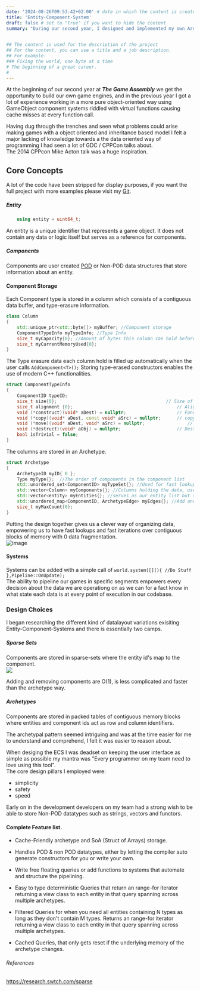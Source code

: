 ```yaml
---
date: '2024-08-26T09:53:42+02:00' # date in which the content is created - defaults to "today"
title: 'Entity-Component-System'
draft: false # set to "true" if you want to hide the content 
summary: "During our second year, I designed and implemented my own Archetype-based ECS in my own game engine."
    

## The content is used for the description of the project
## For the content, you can use a title and a job description.
## For example:
### Fixing the world, one byte at a time
# The beginning of a great career. 
# 
---
```


At the beginning of our second year at ***The Game Assembly*** we get the opportunity to build our own game engines, and in the previous year I got a lot of experience working in a more pure object-oriented way using GameObject component systems riddled with virtual functions causing cache misses at every function call. 

Having dug through the trenches and seen what problems could arise making games with a object oriented and inheritance based model I felt a major lacking of knowledge towards a the data oriented way of programming I had seen a lot of GDC / CPPCon talks about.  
The 2014 CPPcon Mike Acton talk was a huge inspiration.

## Core Concepts
A lot of the code have been stripped for display purposes, if you want the full project with more examples please visit my  [Git](https://github.com/WilliamArnberg/World).

##### Entity
```cpp
    using entity = uint64_t;
```
An entity is a unique identifier that represents a game object. It does not contain any data or logic itself but serves as a reference for components.

##### Components
Components are user created [POD](https://learn.microsoft.com/en-us/cpp/cpp/trivial-standard-layout-and-pod-types?view=msvc-170#pod-types) or Non-POD data structures that store information about an entity. 

#### Component Storage

Each Component type is stored in a column which consists of a contiguous data buffer, and type-erasure information.

```cpp
class Column 
{
    std::unique_ptr<std::byte[]> myBuffer; //Component storage
	ComponentTypeInfo myTypeInfo; //Type Info
	size_t myCapacity{0}; //Amount of bytes this column can hold before needing to grow
	size_t myCurrentMemoryUsed{0}; 
}
```
The Type erasure data each column hold is filled up automatically when the user calls `AddComponent<T>();` 
Storing type-erased constructors enables the use of modern C++ functionalities.
```cpp
struct ComponentTypeInfo
{
    ComponentID typeID;
	size_t size{0};											// Size of the component type in bytes
	size_t alignment {0};										// Alignment requirement of the type
	void (*construct)(void* aDest) = nullptr;					// Function pointer for default construction
	void (*copy)(void* aDest, const void* aSrc) = nullptr;		// copy constructor
	void (*move)(void* aDest, void* aSrc) = nullptr;				// Move constructor
	void (*destruct)(void* aObj) = nullptr;						// Destructor
	bool isTrivial = false;
}
```

The columns are stored in an Archetype.

```cpp
struct Archetype 
{
    ArchetypeID myID{ 0 };
    Type myType{};	//The order of components in the component list
    std::unordered_set<ComponentID> myTypeSet{}; //Used for fast lookup into the archetype if it contains a specific type
    std::vector<Column> myComponents{}; //Columns holding the data, use the entity row to access the specific component
    std::vector<entity> myEntities{}; //serves as our entity list but the order of entities are also the rows in the component columns
    std::unordered_map<ComponentID, ArchetypeEdge> myEdges{}; //Add and remove Edges.
    size_t myMaxCount{0};
}
```


Putting the design together gives us a clever way of organizing data, empowering us to have fast lookups and fast iterations over contiguous blocks of memory with 0 data fragmentation.  
![image](images/ecs/ECS_Layouts.png)



#### Systems



Systems can be added with a simple call of `world.system([](){ //Do Stuff },Pipeline::OnUpdate);`   
The ability to pipeline our games in specific segments empowers every decision about the data we are operationg on as we can for a fact know in what state each data is at every point of execution in our codebase.





### Design Choices
    
I began researching the different kind of datalayout variations exisiting Entity-Component-Systems and there is essentially two camps.
##### Sparse Sets
 Components are stored in sparse-sets where the entity id's map to the component.  
![](images/ecs/sparse.png)  
    
Adding and removing components are O(1), is less complicated and faster than the archetype way.
    
##### Archetypes 
Components are stored in packed tables of contiguous memory blocks where entities and component ids act as row and column identifiers.
    
The archetypal pattern seemed intriguing and was at the time easier for me to understand and comprehend, I felt it was easier to reason about.
    
When desiging the ECS I was deadset on keeping the user interface as simple as possible my mantra was "Every programmer on my team need to love using this tool".  
The core design pillars I employed were:
- simplicity 
- safety
- speed

Early on in the development developers on my team had a strong wish to be able to store Non-POD datatypes such as strings, vectors and functors.
<!-- ![](/images/works/ecs.webp) -->
#### Complete Feature list.
* Cache-Friendly archetype and SoA (Struct of Arrays) storage.  
* Handles POD & non POD datatypes, either by letting the compiler auto generate constructors for you or write your own.  
* Write free floating queries or add functions to systems that automate and structure the pipelining. 

* Easy to type deterministic Queries that return an range-for iterator returning a view class to each entity in that query spanning across multiple archetypes.  

* Filtered Queries for when you need all entities containing N types as long as they don't contain M types.
Returns an range-for iterator returning a view class to each entity in that query spanning across multiple archetypes.  

* Cached Queries, that only gets reset if the underlying memory of the archetype changes. 

###### References
<https://research.swtch.com/sparse>